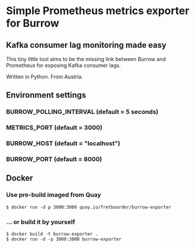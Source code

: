 # Simple Prometheus metrics exporter for Burrow

## Kafka consumer lag monitoring made easy

This tiny little tool aims to be the missing link between Burrow and Prometheus for exposing Kafka consumer lags.

Written in Python. From Austria. 

## Environment settings

### BURROW_POLLING_INTERVAL (default = 5 seconds)
### METRICS_PORT (default = 3000)
### BURROW_HOST (default = "localhost")
### BURROW_PORT (default = 8000)

## Docker

### Use pre-build imaged from Quay

    $ docker run -d p 3000:3000 quay.io/fretboarder/burrow-exporter

### ... or build it by yourself

    $ docker build -t burrow-exporter .
    $ docker run -d -p 3000:3000 burrow-exporter
